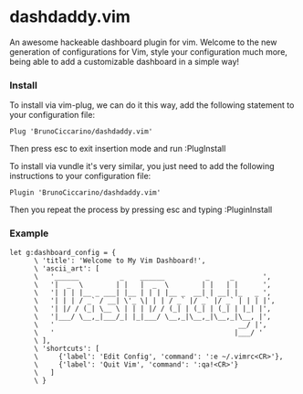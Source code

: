 # dashdaddy.vim

An awesome hackeable dashboard plugin for vim. Welcome to the new generation of configurations for Vim, style your configuration much more, being able to add a customizable dashboard in a simple way!

### Install

To install via vim-plug, we can do it this way, add the following statement to your configuration file:
```vimscript
Plug 'BrunoCiccarino/dashdaddy.vim'
```
Then press esc to exit insertion mode and run :PlugInstall

To install via vundle it's very similar, you just need to add the following instructions to your configuration file:
```vimscript 
Plugin 'BrunoCiccarino/dashdaddy.vim'
```
Then you repeat the process by pressing esc and typing :PluginInstall

### Example

```vimscript
let g:dashboard_config = {
      \ 'title': 'Welcome to My Vim Dashboard!',
      \ 'ascii_art': [
      \   '______          _    ______          _     _       ',
      \   '|  _  \        | |   |  _  \        | |   | |      ',
      \   '| | | |__ _ ___| |__ | | | |__ _  __| | __| |_   _ ',
      \   '| | | / _` / __| \'_ \| | | / _` |/ _` |/ _` | | | |',
      \   '| |/ / (_| \__ \ | | | |/ / (_| | (_| | (_| | |_| |',
      \   '|___/ \__,_|___/_| |_|___/ \__,_|\__,_|\__,_|\__, |',
      \   '                                             __/ |',
      \   '                                            |___/ '
      \ ],
      \ 'shortcuts': [
      \     {'label': 'Edit Config', 'command': ':e ~/.vimrc<CR>'},
      \     {'label': 'Quit Vim', 'command': ':qa!<CR>'}
      \   ]
      \ }
``` 
